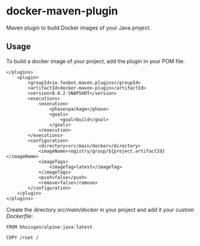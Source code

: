 # docker-maven-plugin

Maven plugin to build Docker images of your Java project.

## Usage

To build a docker image of your project, add the plugin in your POM file:

    </plugins>
        <plugin>
            <groupId>io.foobot.maven.plugins</groupId>
            <artifactId>docker-maven-plugin</artifactId>
            <version>0.0.2-SNAPSHOT</version>
            <executions>
                <execution>
                    <phase>package</phase>
                    <goals>
                        <goal>build</goal>
                    </goals>
                </execution>
            </executions>
            <configuration>
                <directory>src/main/docker</directory>
                <imageName>registry/group/${project.artifactId}</imageName>
                <imageTags>
                    <imageTag>latest</imageTag>
                </imageTags>
                <push>false</push>
                <remove>false</remove>
            </configuration>
        </plugin>
    </plugins>

Create the directory *src/main/docker* in your project and add it your custom
*Dockerfile*:

    FROM bhuisgen/alpine-java:latest

    COPY /root /
